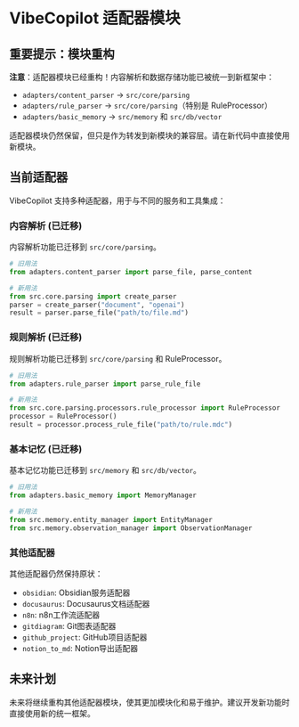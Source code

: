 # VibeCopilot 适配器模块

## 重要提示：模块重构

**注意**：适配器模块已经重构！内容解析和数据存储功能已被统一到新框架中：

- `adapters/content_parser` → `src/core/parsing`
- `adapters/rule_parser` → `src/core/parsing`（特别是 RuleProcessor）
- `adapters/basic_memory` → `src/memory` 和 `src/db/vector`

适配器模块仍然保留，但只是作为转发到新模块的兼容层。请在新代码中直接使用新模块。

## 当前适配器

VibeCopilot 支持多种适配器，用于与不同的服务和工具集成：

### 内容解析 (已迁移)

内容解析功能已迁移到 `src/core/parsing`。

```python
# 旧用法
from adapters.content_parser import parse_file, parse_content

# 新用法
from src.core.parsing import create_parser
parser = create_parser("document", "openai")
result = parser.parse_file("path/to/file.md")
```

### 规则解析 (已迁移)

规则解析功能已迁移到 `src/core/parsing` 和 RuleProcessor。

```python
# 旧用法
from adapters.rule_parser import parse_rule_file

# 新用法
from src.core.parsing.processors.rule_processor import RuleProcessor
processor = RuleProcessor()
result = processor.process_rule_file("path/to/rule.mdc")
```

### 基本记忆 (已迁移)

基本记忆功能已迁移到 `src/memory` 和 `src/db/vector`。

```python
# 旧用法
from adapters.basic_memory import MemoryManager

# 新用法
from src.memory.entity_manager import EntityManager
from src.memory.observation_manager import ObservationManager
```

### 其他适配器

其他适配器仍然保持原状：

- `obsidian`: Obsidian服务适配器
- `docusaurus`: Docusaurus文档适配器
- `n8n`: n8n工作流适配器
- `gitdiagram`: Git图表适配器
- `github_project`: GitHub项目适配器
- `notion_to_md`: Notion导出适配器

## 未来计划

未来将继续重构其他适配器模块，使其更加模块化和易于维护。建议开发新功能时直接使用新的统一框架。
